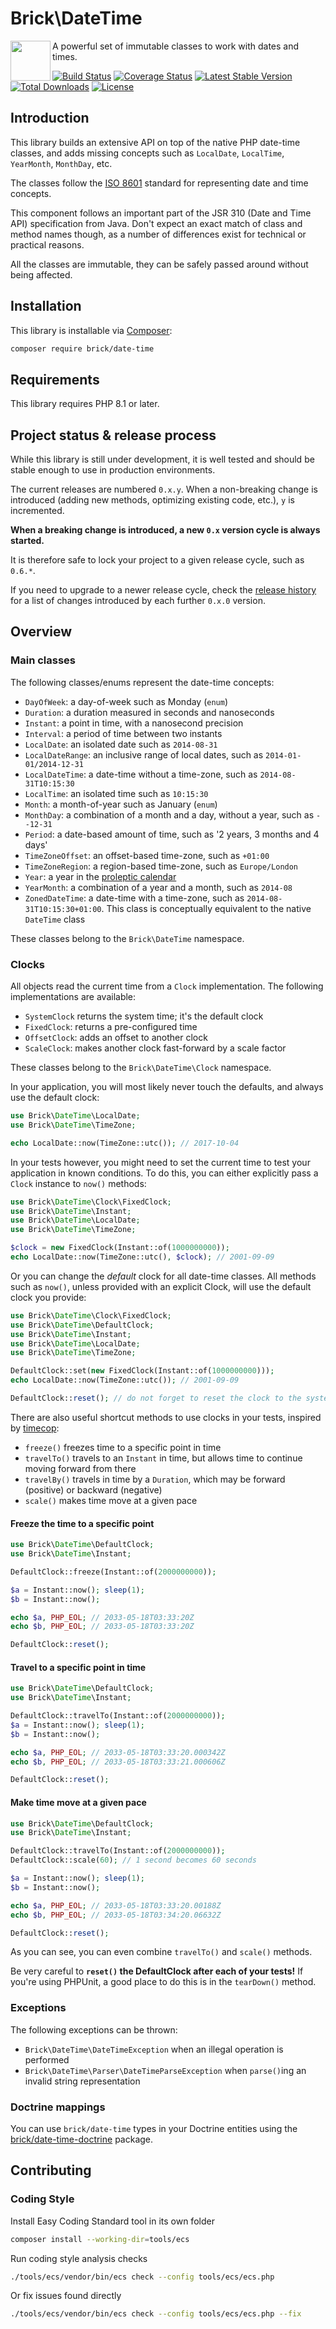 Brick\DateTime
==============

<img src="https://raw.githubusercontent.com/brick/brick/master/logo.png" alt="" align="left" height="64">

A powerful set of immutable classes to work with dates and times.

[![Build Status](https://github.com/brick/date-time/workflows/CI/badge.svg)](https://github.com/brick/date-time/actions)
[![Coverage Status](https://coveralls.io/repos/github/brick/date-time/badge.svg?branch=master)](https://coveralls.io/github/brick/date-time?branch=master)
[![Latest Stable Version](https://poser.pugx.org/brick/date-time/v/stable)](https://packagist.org/packages/brick/date-time)
[![Total Downloads](https://poser.pugx.org/brick/date-time/downloads)](https://packagist.org/packages/brick/date-time)
[![License](https://img.shields.io/badge/license-MIT-blue.svg)](http://opensource.org/licenses/MIT)

Introduction
------------

This library builds an extensive API on top of the native PHP date-time classes, and adds missing concepts such as `LocalDate`, `LocalTime`, `YearMonth`, `MonthDay`, etc.

The classes follow the [ISO 8601](http://en.wikipedia.org/wiki/ISO_8601) standard for representing date and time concepts.

This component follows an important part of the JSR 310 (Date and Time API) specification from Java.
Don't expect an exact match of class and method names though, as a number of differences exist for technical or practical reasons.

All the classes are immutable, they can be safely passed around without being affected.

Installation
------------

This library is installable via [Composer](https://getcomposer.org/):

```bash
composer require brick/date-time
```

Requirements
------------

This library requires PHP 8.1 or later.

Project status & release process
--------------------------------

While this library is still under development, it is well tested and should be stable enough to use in production environments.

The current releases are numbered `0.x.y`. When a non-breaking change is introduced (adding new methods, optimizing existing code, etc.), `y` is incremented.

**When a breaking change is introduced, a new `0.x` version cycle is always started.**

It is therefore safe to lock your project to a given release cycle, such as `0.6.*`.

If you need to upgrade to a newer release cycle, check the [release history](https://github.com/brick/date-time/releases) for a list of changes introduced by each further `0.x.0` version.

Overview
--------

### Main classes

The following classes/enums represent the date-time concepts:

- `DayOfWeek`: a day-of-week such as Monday (`enum`)
- `Duration`: a duration measured in seconds and nanoseconds
- `Instant`: a point in time, with a nanosecond precision
- `Interval`: a period of time between two instants
- `LocalDate`: an isolated date such as `2014-08-31`
- `LocalDateRange`: an inclusive range of local dates, such as `2014-01-01/2014-12-31`
- `LocalDateTime`: a date-time without a time-zone, such as `2014-08-31T10:15:30`
- `LocalTime`: an isolated time such as `10:15:30`
- `Month`: a month-of-year such as January (`enum`)
- `MonthDay`: a combination of a month and a day, without a year, such as `--12-31`
- `Period`: a date-based amount of time, such as '2 years, 3 months and 4 days'
- `TimeZoneOffset`: an offset-based time-zone, such as `+01:00`
- `TimeZoneRegion`: a region-based time-zone, such as `Europe/London`
- `Year`: a year in the [proleptic calendar](http://en.wikipedia.org/wiki/Proleptic_Gregorian_calendar)
- `YearMonth`: a combination of a year and a month, such as `2014-08`
- `ZonedDateTime`: a date-time with a time-zone, such as `2014-08-31T10:15:30+01:00`.
   This class is conceptually equivalent to the native `DateTime` class

These classes belong to the `Brick\DateTime` namespace.

### Clocks

All objects read the current time from a `Clock` implementation. The following implementations are available:

- `SystemClock` returns the system time; it's the default clock
- `FixedClock`: returns a pre-configured time
- `OffsetClock`: adds an offset to another clock
- `ScaleClock`: makes another clock fast-forward by a scale factor

These classes belong to the `Brick\DateTime\Clock` namespace.

In your application, you will most likely never touch the defaults, and always use the default clock:

```php
use Brick\DateTime\LocalDate;
use Brick\DateTime\TimeZone;

echo LocalDate::now(TimeZone::utc()); // 2017-10-04
```

In your tests however, you might need to set the current time to test your application in known conditions. To do this, you can either explicitly pass a `Clock` instance to  `now()` methods:

```php
use Brick\DateTime\Clock\FixedClock;
use Brick\DateTime\Instant;
use Brick\DateTime\LocalDate;
use Brick\DateTime\TimeZone;

$clock = new FixedClock(Instant::of(1000000000));
echo LocalDate::now(TimeZone::utc(), $clock); // 2001-09-09
```

Or you can change the *default* clock for all date-time classes. All methods such as `now()`, unless provided with an explicit Clock, will use the default clock you provide:

```php
use Brick\DateTime\Clock\FixedClock;
use Brick\DateTime\DefaultClock;
use Brick\DateTime\Instant;
use Brick\DateTime\LocalDate;
use Brick\DateTime\TimeZone;

DefaultClock::set(new FixedClock(Instant::of(1000000000)));
echo LocalDate::now(TimeZone::utc()); // 2001-09-09

DefaultClock::reset(); // do not forget to reset the clock to the system clock!
```

There are also useful shortcut methods to use clocks in your tests, inspired by [timecop](https://github.com/travisjeffery/timecop):

- `freeze()` freezes time to a specific point in time
- `travelTo()` travels to an `Instant` in time, but allows time to continue moving forward from there
- `travelBy()` travels in time by a `Duration`, which may be forward (positive) or backward (negative)
- `scale()` makes time move at a given pace

#### Freeze the time to a specific point

```php
use Brick\DateTime\DefaultClock;
use Brick\DateTime\Instant;

DefaultClock::freeze(Instant::of(2000000000));

$a = Instant::now(); sleep(1);
$b = Instant::now();

echo $a, PHP_EOL; // 2033-05-18T03:33:20Z
echo $b, PHP_EOL; // 2033-05-18T03:33:20Z

DefaultClock::reset();
```

#### Travel to a specific point in time

```php
use Brick\DateTime\DefaultClock;
use Brick\DateTime\Instant;

DefaultClock::travelTo(Instant::of(2000000000));
$a = Instant::now(); sleep(1);
$b = Instant::now();

echo $a, PHP_EOL; // 2033-05-18T03:33:20.000342Z
echo $b, PHP_EOL; // 2033-05-18T03:33:21.000606Z

DefaultClock::reset();
```

#### Make time move at a given pace

```php
use Brick\DateTime\DefaultClock;
use Brick\DateTime\Instant;

DefaultClock::travelTo(Instant::of(2000000000));
DefaultClock::scale(60); // 1 second becomes 60 seconds

$a = Instant::now(); sleep(1);
$b = Instant::now();

echo $a, PHP_EOL; // 2033-05-18T03:33:20.00188Z
echo $b, PHP_EOL; // 2033-05-18T03:34:20.06632Z

DefaultClock::reset();
```

As you can see, you can even combine `travelTo()` and `scale()` methods.

Be very careful to **`reset()` the DefaultClock after each of your tests!** If you're using PHPUnit, a good place to do this is in the `tearDown()` method.

### Exceptions

The following exceptions can be thrown:

- `Brick\DateTime\DateTimeException` when an illegal operation is performed
- `Brick\DateTime\Parser\DateTimeParseException` when `parse()`ing an invalid string representation

### Doctrine mappings

You can use `brick/date-time` types in your Doctrine entities using the [brick/date-time-doctrine](https://github.com/brick/date-time-doctrine) package.

Contributing
--------

### Coding Style

Install Easy Coding Standard tool in its own folder

```sh
composer install --working-dir=tools/ecs
```

Run coding style analysis checks
```sh
./tools/ecs/vendor/bin/ecs check --config tools/ecs/ecs.php
```

Or fix issues found directly
```sh
./tools/ecs/vendor/bin/ecs check --config tools/ecs/ecs.php --fix
```
